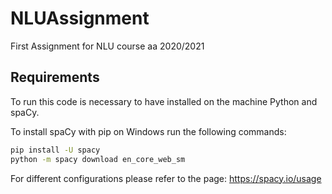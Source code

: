 # NLUAssignment
First Assignment for NLU course aa 2020/2021

## Requirements

To run this code is necessary to have installed on the machine Python and spaCy.

To install spaCy with pip on Windows run the following commands:
```sh
pip install -U spacy
python -m spacy download en_core_web_sm
```

For different configurations please refer to the page: https://spacy.io/usage
